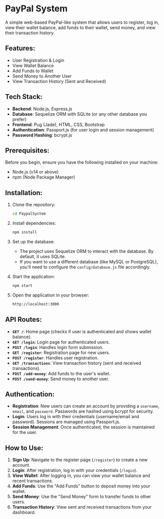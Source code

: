 # PayPal System

A simple web-based PayPal-like system that allows users to register, log in, view their wallet balance, add funds to their wallet, send money, and view their transaction history.

## Features:
- User Registration & Login
- View Wallet Balance
- Add Funds to Wallet
- Send Money to Another User
- View Transaction History (Sent and Received)

## Tech Stack:
- **Backend**: Node.js, Express.js
- **Database**: Sequelize ORM with SQLite (or any other database you prefer)
- **Frontend**: Pug (Jade), HTML, CSS, Bootstrap
- **Authentication**: Passport.js (for user login and session management)
- **Password Hashing**: bcrypt.js

## Prerequisites:
Before you begin, ensure you have the following installed on your machine:

- Node.js (v14 or above)
- npm (Node Package Manager)

## Installation:

1. Clone the repository:
   ```bash
   cd PaypalSystem
   ```

2. Install dependencies:
   ```bash
   npm install
   ```

3. Set up the database:
   - The project uses Sequelize ORM to interact with the database. By default, it uses SQLite.
   - If you want to use a different database (like MySQL or PostgreSQL), you'll need to configure the `config/database.js` file accordingly.

4. Start the application:
   ```bash
   npm start
   ```

5. Open the application in your browser:
   ```bash
   http://localhost:3000
   ```

## API Routes:

- **`GET /`**: Home page (checks if user is authenticated and shows wallet balance).
- **`GET /login`**: Login page for authenticated users.
- **`POST /login`**: Handles login form submission.
- **`GET /register`**: Registration page for new users.
- **`POST /register`**: Handles user registration.
- **`GET /transactions`**: View transaction history (sent and received transactions).
- **`POST /add-money`**: Add funds to the user's wallet.
- **`POST /send-money`**: Send money to another user.

## Authentication:

- **Registration**: New users can create an account by providing a `username`, `email`, and `password`. Passwords are hashed using bcrypt for security.
- **Login**: Users log in with their credentials (username/email and password). Sessions are managed using Passport.js.
- **Session Management**: Once authenticated, the session is maintained for the user.

## How to Use:

1. **Sign Up**: Navigate to the register page (`/register`) to create a new account.
2. **Login**: After registration, log in with your credentials (`/login`).
3. **View Wallet**: After logging in, you can view your wallet balance and recent transactions.
4. **Add Funds**: Use the "Add Funds" button to deposit money into your wallet.
5. **Send Money**: Use the "Send Money" form to transfer funds to other users.
6. **Transaction History**: View sent and received transactions from your dashboard.

